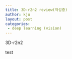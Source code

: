 ```yaml
---
title: 3D-r2n2 review(작성중)
author: kju
layout: post
categories: 
 - deep learning (vision)
---
```

3D-r2n2

test
